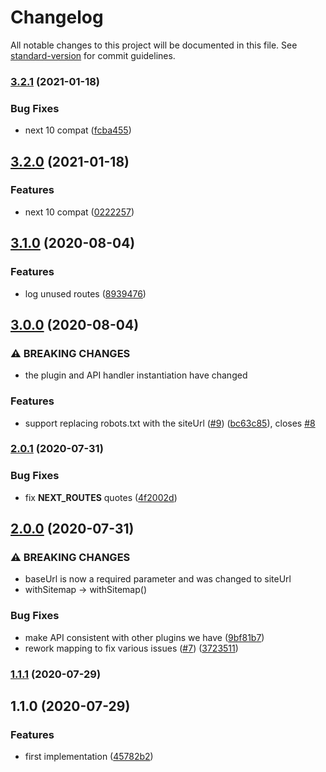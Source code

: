 # Changelog

All notable changes to this project will be documented in this file. See [standard-version](https://github.com/conventional-changelog/standard-version) for commit guidelines.

### [3.2.1](https://github.com/moxystudio/next-sitemaps-plugin/compare/v3.2.0...v3.2.1) (2021-01-18)


### Bug Fixes

* next 10 compat ([fcba455](https://github.com/moxystudio/next-sitemaps-plugin/commit/fcba455400960c146e6a4bf089fd37efbd5a7af5))

## [3.2.0](https://github.com/moxystudio/next-sitemaps-plugin/compare/v3.1.0...v3.2.0) (2021-01-18)


### Features

* next 10 compat ([0222257](https://github.com/moxystudio/next-sitemaps-plugin/commit/0222257f732888e3e6741dbe93b02851f18e2a69))

## [3.1.0](https://github.com/moxystudio/next-sitemaps-plugin/compare/v3.0.0...v3.1.0) (2020-08-04)


### Features

* log unused routes ([8939476](https://github.com/moxystudio/next-sitemaps-plugin/commit/8939476b832193bd07eff70e55a9b3806a827f38))

## [3.0.0](https://github.com/moxystudio/next-sitemaps-plugin/compare/v2.0.1...v3.0.0) (2020-08-04)


### ⚠ BREAKING CHANGES

* the plugin and API handler instantiation have changed

### Features

* support replacing robots.txt with the siteUrl ([#9](https://github.com/moxystudio/next-sitemaps-plugin/issues/9)) ([bc63c85](https://github.com/moxystudio/next-sitemaps-plugin/commit/bc63c859c487453e5f451f076313d240a2d3f4fd)), closes [#8](https://github.com/moxystudio/next-sitemaps-plugin/issues/8)

### [2.0.1](https://github.com/moxystudio/next-sitemaps-plugin/compare/v2.0.0...v2.0.1) (2020-07-31)


### Bug Fixes

* fix __NEXT_ROUTES__ quotes ([4f2002d](https://github.com/moxystudio/next-sitemaps-plugin/commit/4f2002dd2af00243b07a68ecc71cef0561636b9b))

## [2.0.0](https://github.com/moxystudio/next-sitemaps-plugin/compare/v1.1.1...v2.0.0) (2020-07-31)


### ⚠ BREAKING CHANGES

* baseUrl is now a required parameter and was changed to siteUrl
* withSitemap -> withSitemap()

### Bug Fixes

* make API consistent with other plugins we have ([9bf81b7](https://github.com/moxystudio/next-sitemaps-plugin/commit/9bf81b750859862f8417547ce30b0cdf0c16c935))
* rework mapping to fix various issues ([#7](https://github.com/moxystudio/next-sitemaps-plugin/issues/7)) ([3723511](https://github.com/moxystudio/next-sitemaps-plugin/commit/372351141bd05544b5bd693bb3033dda7dd9ed1d))

### [1.1.1](https://github.com/moxystudio/next-sitemaps-plugin/compare/v1.1.0...v1.1.1) (2020-07-29)

## 1.1.0 (2020-07-29)


### Features

* first implementation ([45782b2](https://github.com/moxystudio/next-sitemaps-plugin/commit/45782b27d7b492847b5f9d81c08530ba30121c7c))
